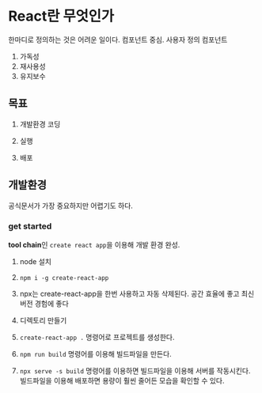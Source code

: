 # React란 무엇인가

[생활코딩 React]: https://opentutorials.org/module/4058
[생활코딩 JS 객체지향프로그래밍]: https://opentutorials.org/module/4058

한마디로 정의하는 것은 어려운 일이다. 컴포넌트 중심. 사용자 정의 컴포넌트

1. 가독성
2. 재사용성
3. 유지보수

## 목표

1. 개발환경 코딩

2. 실행

3. 배포

## 개발환경

공식문서가 가장 중요하지만 어렵기도 하다.

### get started

**tool chain**인 `create react app`을 이용해 개발 환경 완성.

1. node 설치
2. `npm i -g create-react-app`
3. npx는 create-react-app을 한번 사용하고 자동 삭제된다. 공간 효율에 좋고 최신 버전 경험에 좋다

4. 디렉토리 만들기
5. `create-react-app .` 명령어로 프로젝트를 생성한다.
6. `npm run build` 명령어를 이용해 빌드파일을 만든다.
7. `npx serve -s build` 명령어를 이용하면 빌드파일을 이용해 서버를 작동시킨다. 빌드파일을 이용해 배포하면 용량이 훨씬 줄어든 모습을 확인할 수 있다.